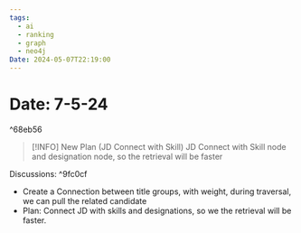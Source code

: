 ```yaml
---
tags:
  - ai
  - ranking
  - graph
  - neo4j
Date: 2024-05-07T22:19:00
---
```


# Date: 7-5-24

^68eb56

> [!INFO] New Plan (JD Connect with Skill)
> JD Connect with Skill node and designation node, so the retrieval will be faster

Discussions: ^9fc0cf

- Create a Connection between title groups, with weight, during traversal, we can pull the related candidate
- Plan: Connect JD with skills and designations, so we the retrieval will be faster.
